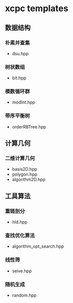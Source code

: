 # xcpc templates


## 数据结构

### 朴素并查集

- dsu.hpp

### 树状数组

- bit.hpp

### 模数循环群

- modInt.hpp

### 带序平衡树

- orderRBTree.hpp


## 计算几何

### 二维计算几何

- basis2D.hpp
- polygon.hpp
- algorithm2D.hpp


## 工具算法

### 重链剖分

- hld.hpp

### 查找优化算法

- algorithm_opt_search.hpp

### 线性筛

- seive.hpp

### 随机生成

- random.hpp